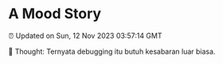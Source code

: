# A Mood Story

⏰ Updated on Sun, 12 Nov 2023 03:57:14 GMT

💭 Thought: Ternyata debugging itu butuh kesabaran luar biasa.

